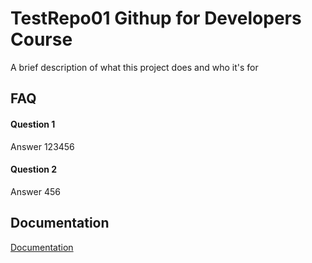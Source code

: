 
# TestRepo01 Githup for Developers Course

A brief description of what this project does and who it's for


## FAQ

#### Question 1

Answer 123456

#### Question 2

Answer 456


## Documentation

[Documentation](https://linktodocumentation)

